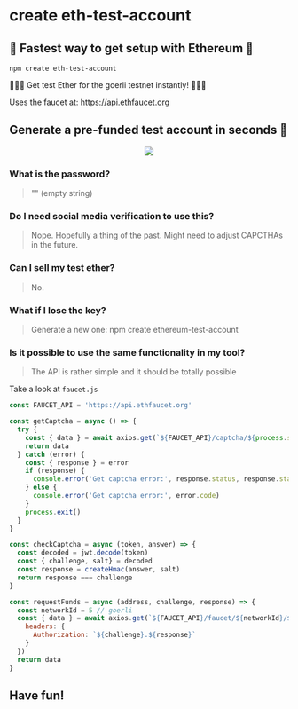 # create eth-test-account

## :unicorn: Fastest way to get setup with Ethereum :unicorn:

```shell
npm create eth-test-account
```

💸💸💸 Get test Ether for the goerli testnet instantly! 💸💸💸

Uses the faucet at: https://api.ethfaucet.org

## Generate a pre-funded test account in seconds :rocket:

<p align="center"><img src="/img/install.gif?raw=true"/></p>

###  What is the password?
>"" (empty string)


### Do I need social media verification to use this?
> Nope. Hopefully a thing of the past. Might need to adjust CAPCTHAs in the future.

### Can I sell my test ether?
> No.

### What if I lose the key?
> Generate a new one: npm create ethereum-test-account


### Is it possible to use the same functionality in my tool?
> The API is rather simple and it should be totally possible

Take a look at `faucet.js`
```javascript
const FAUCET_API = 'https://api.ethfaucet.org'

const getCaptcha = async () => {
  try {
    const { data } = await axios.get(`${FAUCET_API}/captcha/${process.stdout.columns}/${process.stdout.rows * 2}`)
    return data
  } catch (error) {
    const { response } = error
    if (response) {
      console.error('Get captcha error:', response.status, response.statusText)
    } else {
      console.error('Get captcha error:', error.code)
    }
    process.exit()
  }
}

const checkCaptcha = async (token, answer) => {
  const decoded = jwt.decode(token)
  const { challenge, salt} = decoded
  const response = createHmac(answer, salt)
  return response === challenge
}

const requestFunds = async (address, challenge, response) => {
  const networkId = 5 // goerli
  const { data } = await axios.get(`${FAUCET_API}/faucet/${networkId}/${address}`, {
    headers: {
      Authorization: `${challenge}.${response}`
    }
  })
  return data
}
```

## Have fun!